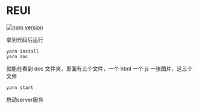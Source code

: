 # REUI
[![npm version](https://badge.fury.io/js/fui888.svg)](https://badge.fury.io/js/fui888)


拿到代码后运行

~~~
yarn install
yarn doc
~~~

就能在看到 doc 文件夹，里面有三个文件，一个 html 一个 js 一张图片，这三个文件

~~~
yarn start
~~~

启动server服务

